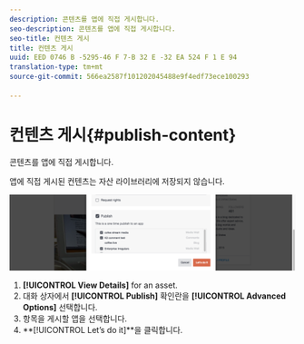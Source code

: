 ```yaml
---
description: 콘텐츠를 앱에 직접 게시합니다.
seo-description: 콘텐츠를 앱에 직접 게시합니다.
seo-title: 컨텐츠 게시
title: 컨텐츠 게시
uuid: EED 0746 B -5295-46 F 7-B 32 E -32 EA 524 F 1 E 94
translation-type: tm+mt
source-git-commit: 566ea2587f101202045488e9f4edf73ece100293

---
```



# 컨텐츠 게시{#publish-content}

콘텐츠를 앱에 직접 게시합니다.

앱에 직접 게시된 컨텐츠는 자산 라이브러리에 저장되지 않습니다.

![](assets/DiscoverViewDetailsPublish-1024x272.png)

1. **[!UICONTROL View Details]** for an asset.
1. 대화 상자에서 **[!UICONTROL Publish]** 확인란을 **[!UICONTROL Advanced Options]** 선택합니다.
1. 항목을 게시할 앱을 선택합니다.
1. **[!UICONTROL Let’s do it]**을 클릭합니다.
